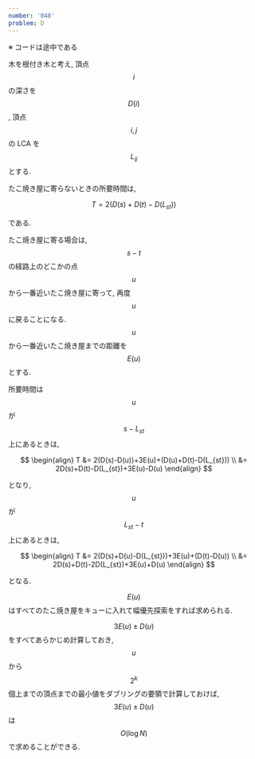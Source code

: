 ```yaml
---
number: '048'
problem: D
---
```

※ コードは途中である

木を根付き木と考え, 頂点 $$ i $$ の深さを $$ D(i) $$, 頂点 $$ i, j $$ の LCA を $$ L_{ij} $$ とする.

たこ焼き屋に寄らないときの所要時間は,

$$
T = 2(D(s)+D(t)-D(L_{st}))
$$

である.

たこ焼き屋に寄る場合は, $$ s - t $$ の経路上のどこかの点 $$ u $$ から一番近いたこ焼き屋に寄って, 再度 $$ u $$ に戻ることになる. $$ u $$ から一番近いたこ焼き屋までの距離を $$ E(u) $$ とする.

所要時間は $$ u $$ が $$ s - L_{st} $$ 上にあるときは,

$$
\begin{align}
T &= 2(D(s)-D(u))+3E(u)+(D(u)+D(t)-D(L_{st})) \\
  &= 2D(s)+D(t)-D(L_{st})+3E(u)-D(u)
\end{align}
$$

となり, $$ u $$ が $$ L_{st} - t $$ 上にあるときは,

$$
\begin{align}
T &= 2(D(s)+D(u)-D(L_{st}))+3E(u)+(D(t)-D(u)) \\
  &= 2D(s)+D(t)-2D(L_{st})+3E(u)+D(u)
\end{align}
$$

となる.

$$ E(u) $$ はすべてのたこ焼き屋をキューに入れて幅優先探索をすれば求められる.

$$ 3E(u) \pm D(u) $$ をすべてあらかじめ計算しておき, $$ u $$ から $$ 2^k $$ 個上までの頂点までの最小値をダブリングの要領で計算しておけば, $$ 3E(u) \pm D(u) $$ は $$ O(\log N) $$ で求めることができる.
